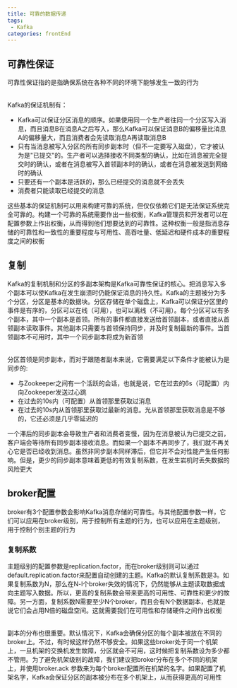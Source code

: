 ```yaml
---
title: 可靠的数据传递
tags: 
 - Kafka
categories: frontEnd
---
```


## 可靠性保证
可靠性保证指的是指确保系统在各种不同的环境下能够发生一致的行为

&emsp;  
Kafka的保证机制有：
* Kafka可以保证分区消息的顺序。如果使用同一个生产者往同一个分区写入消息，而且消息B在消息A之后写入，那么Kafka可以保证消息B的偏移量比消息A的偏移量大，而且消费者会先读取消息A再读取消息B
* 只有当消息被写入分区的所有同步副本时（但不一定要写入磁盘），它才被认为是"已提交"的。生产者可以选择接收不同类型的确认，比如在消息被完全提交时的确认，或者在消息被写入首领副本时的确认，或者在消息被发送到网络时的确认
* 只要还有一个副本是活跃的，那么已经提交的消息就不会丢失
* 消费者只能读取已经提交的消息

这些基本的保证机制可以用来构建可靠的系统，但仅仅依赖它们是无法保证系统完全可靠的。构建一个可靠的系统需要作出一些权衡，Kafka管理员和开发者可以在配置参数上作出权衡，从而得到他们想要达到的可靠性。这种权衡一般是指消息存储的可靠性和一致性的重要程度与可用性、高吞吐量、低延迟和硬件成本的重要程度之间的权衡

## 复制
Kafka的复制机制和分区的多副本架构是Kafka可靠性保证的核心。把消息写入多个副本可以使Kafka在发生崩溃时仍能保证消息的持久性。Kafka的主题被分为多个分区，分区是基本的数据块。分区存储在单个磁盘上，Kafka可以保证分区里的事件是有序的，分区可以在线（可用），也可以离线（不可用）。每个分区可以有多个副本，其中一个副本是首领。所有的事件都直接发送给首领副本，或者直接从首领副本读取事件。其他副本只需要与首领保持同步，并及时复制最新的事件。当首领副本不可用时，其中一个同步副本将成为新首领

&emsp;  
分区首领是同步副本，而对于跟随者副本来说，它需要满足以下条件才能被认为是同步的:
* 与Zookeeper之间有一个活跃的会话，也就是说，它在过去的6s（可配置）内向Zookeeper发送过心跳
* 在过去的10s内（可配置）从首领那里获取过消息
* 在过去的10s内从首领那里获取过最新的消息。光从首领那里获取消息是不够的，它还必须是几乎零延迟的

一个滞后的同步副本会导致生产者和消费者变慢，因为在消息被认为已提交之前，客户端会等待所有同步副本接收消息。而如果一个副本不再同步了，我们就不再关心它是否已经收到消息。虽然非同步副本同样滞后，但它并不会对性能产生任何影响。但是，更少的同步副本意味着更低的有效复制系数，在发生岩机时丢失数据的风险更大 

## broker配置
broker有3个配置参数会影响Kafka消息存储的可靠性。与其他配置参数一样，它们可以应用在broker级别，用于控制所有主题的行为，也可以应用在主题级别，用于控制个别主题的行为

### 复制系数
主题级别的配置参数是replication.factor，而在broker级别则可以通过default.replication.factor来配置自动创建的主题。Kafka的默认复制系数是3。如果复制系数为N，那么在N-l个broker失效的情况下，仍然能够从主题读取数据或向主题写入数据。所以，更高的复制系数会带来更高的可用性、可靠性和更少的故障。另一方面，复制系数N需要至少N个broker，而且会有N个数据副本，也就是说它们会占用N倍的磁盘空间。这就需要我们在可用性和存储硬件之间作出权衡

&emsp;  
副本的分布也很重要。默认情况下，Kafka会确保分区的每个副本被放在不同的broker上。不过，有时候这样仍然不够安全。如果这些broker处于同一个机架上，一旦机架的交换机发生故障，分区就会不可用，这时候把复制系数设为多少都不管用。为了避免机架级别的故障，我们建议把broker分布在多个不同的机架上，并使用broker.ack 参数来为每个broker配置所在机架的名字。如果配置了机架名字，Kafka会保证分区的副本被分布在多个机架上，从而获得更高的可用性
